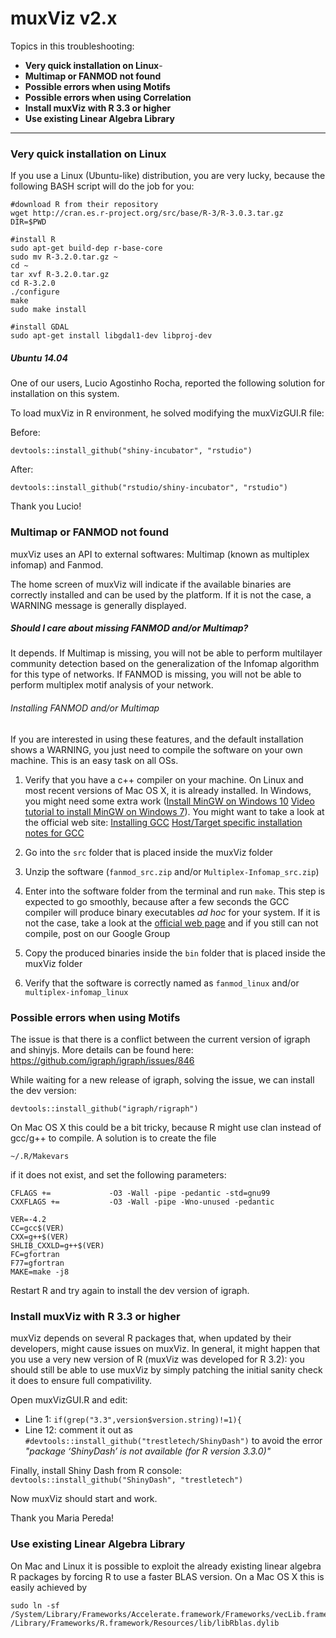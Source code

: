 muxViz v2.x
===========

Topics in this troubleshooting:

- **Very quick installation on Linux**- 
- **Multimap or FANMOD not found**
- **Possible errors when using Motifs**
- **Possible errors when using Correlation**
- **Install muxViz with R 3.3 or higher**
- **Use existing Linear Algebra Library**

---

### Very quick installation on Linux

If you use a Linux (Ubuntu-like) distribution, you are very lucky, because the following BASH script will do the job for you:

    #download R from their repository
    wget http://cran.es.r-project.org/src/base/R-3/R-3.0.3.tar.gz
    DIR=$PWD
        
    #install R
    sudo apt-get build-dep r-base-core
    sudo mv R-3.2.0.tar.gz ~
    cd ~
    tar xvf R-3.2.0.tar.gz
    cd R-3.2.0
    ./configure
    make
    sudo make install
    
    #install GDAL
    sudo apt-get install libgdal1-dev libproj-dev
    

##### Ubuntu 14.04    

One of our users, Lucio Agostinho Rocha, reported the following solution for installation on this system.

To load muxViz in R environment, he solved modifying the muxVizGUI.R file:

Before:

	devtools::install_github("shiny-incubator", "rstudio")

After:

	devtools::install_github("rstudio/shiny-incubator", "rstudio")

Thank you Lucio!


### Multimap or FANMOD not found

muxViz uses an API to external softwares: Multimap (known as multiplex infomap) and Fanmod.

The home screen of muxViz will indicate if the available binaries are correctly installed and can be used by the platform. If it is not the case, a WARNING message is generally displayed. 

##### Should I care about missing FANMOD and/or Multimap?

It depends. If Multimap is missing, you will not be able to perform multilayer community detection based on the generalization of the Infomap algorithm for this type of networks. If FANMOD is missing, you will not be able to perform multiplex motif analysis of your network.

###### Installing FANMOD and/or Multimap

If you are interested in using these features, and the default installation shows a WARNING, you just need to compile the software on your own machine. This is an easy task on all OSs.

1. Verify that you have a c++ compiler on your machine. On Linux and most recent versions of Mac OS X, it is already installed. In Windows, you might need some extra work ([Install MinGW on Windows 10](http://www.mingw.org/wiki/howto_install_the_mingw_gcc_compiler_suite) [Video tutorial to install MinGW on Windows 7](https://www.youtube.com/watch?v=k3w0igwp-FM)). You might want to take a look at the official web site: [Installing GCC](https://gcc.gnu.org/wiki/InstallingGCC) [Host/Target specific installation notes for GCC](https://gcc.gnu.org/install/specific.html)

2. Go into the `src` folder that is placed inside the muxViz folder
3. Unzip the software (`fanmod_src.zip` and/or `Multiplex-Infomap_src.zip`)
4. Enter into the software folder from the terminal and run `make`. This step is expected to go smoothly, because after a few seconds the GCC compiler will produce binary executables *ad hoc* for your system. If it is not the case, take a look at the [official web page](http://www.gnu.org/software/make/manual/make.html) and if you still can not compile, post on our Google Group
5. Copy the produced binaries inside the `bin` folder that is placed inside the muxViz folder
6. Verify that the software is correctly named as `fanmod_linux` and/or `multiplex-infomap_linux`


### Possible errors when using Motifs

The issue is that there is a conflict between the current version of igraph and shinyjs. More details can be found here: <https://github.com/igraph/igraph/issues/846>

While waiting for a new release of igraph, solving the issue, we can install the dev version:

	devtools::install_github("igraph/rigraph")
	
On Mac OS X this could be a bit tricky, because R might use clan instead of gcc/g++ to compile. A solution is to create the file

	~/.R/Makevars
	
if it does not exist, and set the following parameters:

	CFLAGS +=             -O3 -Wall -pipe -pedantic -std=gnu99
	CXXFLAGS +=           -O3 -Wall -pipe -Wno-unused -pedantic

	VER=-4.2
	CC=gcc$(VER)
	CXX=g++$(VER)
	SHLIB_CXXLD=g++$(VER)
	FC=gfortran
	F77=gfortran
	MAKE=make -j8

Restart R and try again to install the dev version of igraph.


### Install muxViz with R 3.3 or higher

muxViz depends on several R packages that, when updated by their developers, might cause issues on muxViz. In general, it might happen that you use a very new version of R (muxViz was developed for R 3.2): you should still be able to use muxViz by simply patching the initial sanity check it does to ensure full compativility.

Open muxVizGUI.R and edit:

- Line 1: `if(grep("3.3",version$version.string)!=1){`
- Line 12: comment it out as `#devtools::install_github("trestletech/ShinyDash")`  to avoid the error *"package ‘ShinyDash’ is not available (for R version 3.3.0)"*

Finally, install Shiny Dash from R console: `devtools::install_github("ShinyDash", "trestletech")`

Now muxViz should start and work.

Thank you Maria Pereda!

### Use existing Linear Algebra Library


On Mac and Linux it is possible to exploit the already existing linear algebra R packages by forcing R to use a faster BLAS version. On a Mac OS X this is easily achieved by
  
    sudo ln -sf /System/Library/Frameworks/Accelerate.framework/Frameworks/vecLib.framework/Versions/Current/libBLAS.dylib /Library/Frameworks/R.framework/Resources/lib/libRblas.dylib
